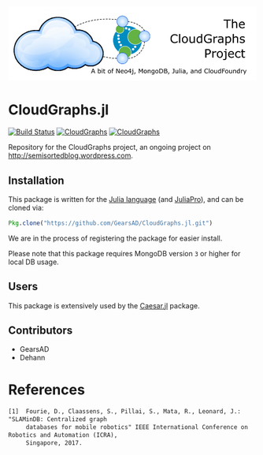 ![GitHub Logo](/logo.png)

# CloudGraphs.jl

[![Build Status][build-img]][build-url]
[![CloudGraphs][cg-badge-v0.7]][cg-pkg-v0.7]
[![CloudGraphs][cg-badge-v1.0]][cg-pkg-v1.0]

Repository for the CloudGraphs project, an ongoing project on http://semisortedblog.wordpress.com.

## Installation

This package is written for the [Julia language](http://www.julialang.org) (and [JuliaPro](http://www.juliacomputing.com)), and can be cloned via:

```julia
Pkg.clone("https://github.com/GearsAD/CloudGraphs.jl.git")
```
We are in the process of registering the package for easier install.

Please note that this package requires MongoDB version `3` or higher for local DB usage.

## Users

This package is extensively used by the [Caesar.jl](http://www.github.com/dehann/Caesar.jl) package.

## Contributors

- GearsAD
- Dehann

# References

    [1]  Fourie, D., Claassens, S., Pillai, S., Mata, R., Leonard, J.: "SLAMinDB: Centralized graph
         databases for mobile robotics" IEEE International Conference on Robotics and Automation (ICRA),
         Singapore, 2017.


[cov-img]: https://codecov.io/github/GearsAD/CloudGraphs.jl/coverage.svg?branch=master
[cov-url]: https://codecov.io/github/GearsAD/CloudGraphs.jl?branch=master
[build-img]: https://travis-ci.org/GearsAD/CloudGraphs.jl.svg?branch=master
[build-url]: https://travis-ci.org/GearsAD/CloudGraphs.jl

[cg-badge-v0.7]: http://pkg.julialang.org/badges/CloudGraphs_0.7.svg
[cg-pkg-v0.7]: http://pkg.julialang.org/?pkg=CloudGraphs&ver=0.7
[cg-badge-v1.0]: http://pkg.julialang.org/badges/CloudGraphs_1.0.svg
[cg-pkg-v1.0]: http://pkg.julialang.org/?pkg=CloudGraphs&ver=1.0
